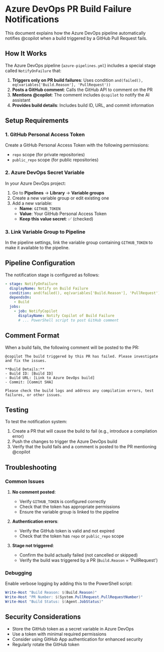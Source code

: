 # Azure DevOps PR Build Failure Notifications

This document explains how the Azure DevOps pipeline automatically notifies @copilot when a build triggered by a GitHub Pull Request fails.

## How It Works

The Azure DevOps pipeline (`azure-pipelines.yml`) includes a special stage called `NotifyOnFailure` that:

1. **Triggers only on PR build failures**: Uses condition `and(failed(), eq(variables['Build.Reason'], 'PullRequest'))`
2. **Posts a GitHub comment**: Calls the GitHub API to comment on the PR
3. **Mentions @copilot**: The comment includes `@copilot` to notify the AI assistant
4. **Provides build details**: Includes build ID, URL, and commit information

## Setup Requirements

### 1. GitHub Personal Access Token

Create a GitHub Personal Access Token with the following permissions:
- `repo` scope (for private repositories)
- `public_repo` scope (for public repositories)

### 2. Azure DevOps Secret Variable

In your Azure DevOps project:

1. Go to **Pipelines** → **Library** → **Variable groups**
2. Create a new variable group or edit existing one
3. Add a new variable:
   - **Name**: `GITHUB_TOKEN`
   - **Value**: Your GitHub Personal Access Token
   - **Keep this value secret**: ✅ (checked)

### 3. Link Variable Group to Pipeline

In the pipeline settings, link the variable group containing `GITHUB_TOKEN` to make it available to the pipeline.

## Pipeline Configuration

The notification stage is configured as follows:

```yaml
- stage: NotifyOnFailure
  displayName: Notify on Build Failure
  condition: and(failed(), eq(variables['Build.Reason'], 'PullRequest'))
  dependsOn: 
    - Build
  jobs:
    - job: NotifyCopilot
      displayName: Notify Copilot of Build Failure
      # ... PowerShell script to post GitHub comment
```

## Comment Format

When a build fails, the following comment will be posted to the PR:

```
@copilot The build triggered by this PR has failed. Please investigate and fix the issues.

**Build Details:**
- Build ID: [Build ID]
- Build URL: [Link to Azure DevOps build]
- Commit: [Commit SHA]

Please check the build logs and address any compilation errors, test failures, or other issues.
```

## Testing

To test the notification system:

1. Create a PR that will cause the build to fail (e.g., introduce a compilation error)
2. Push the changes to trigger the Azure DevOps build
3. Verify that the build fails and a comment is posted to the PR mentioning @copilot

## Troubleshooting

### Common Issues

1. **No comment posted**: 
   - Verify `GITHUB_TOKEN` is configured correctly
   - Check that the token has appropriate permissions
   - Ensure the variable group is linked to the pipeline

2. **Authentication errors**:
   - Verify the GitHub token is valid and not expired
   - Check that the token has `repo` or `public_repo` scope

3. **Stage not triggered**:
   - Confirm the build actually failed (not cancelled or skipped)
   - Verify the build was triggered by a PR (`Build.Reason` = 'PullRequest')

### Debugging

Enable verbose logging by adding this to the PowerShell script:

```powershell
Write-Host "Build Reason: $(Build.Reason)"
Write-Host "PR Number: $(System.PullRequest.PullRequestNumber)"
Write-Host "Build Status: $(Agent.JobStatus)"
```

## Security Considerations

- Store the GitHub token as a secret variable in Azure DevOps
- Use a token with minimal required permissions
- Consider using GitHub App authentication for enhanced security
- Regularly rotate the GitHub token